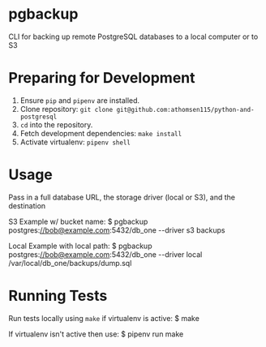 # pgbackup

CLI for backing up remote PostgreSQL databases to a local computer or to S3

Preparing for Development
=========================
 
1.  Ensure `pip` and `pipenv` are installed.
2.  Clone repository: `git clone git@github.com:athomsen115/python-and-postgresql`
3.  `cd` into the repository.
4.  Fetch development dependencies: `make install`
5.  Activate virtualenv: `pipenv shell`

Usage
=====
 
Pass in a full database URL, the storage driver (local or S3), and the
destination

S3 Example w/ bucket name: 
 \$ pgbackup postgres:<//bob@example.com>:5432/db\_one --driver s3 backups

Local Example with local path: 
 \$ pgbackup postgres:<//bob@example.com>:5432/db\_one --driver local /var/local/db\_one/backups/dump.sql

Running Tests
=============

Run tests locally using `make` if virtualenv is active: 
 \$ make

If virtualenv isn't active then use: 
 \$ pipenv run make
